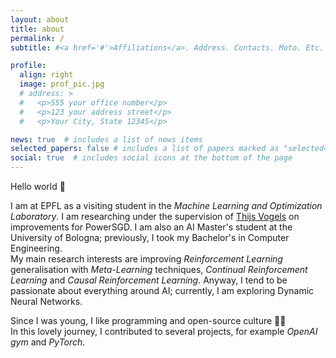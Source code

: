 ```yaml
---
layout: about
title: about
permalink: /
subtitle: #<a href='#'>Affiliations</a>. Address. Contacts. Moto. Etc.

profile:
  align: right
  image: prof_pic.jpg
  # address: >
  #   <p>555 your office number</p>
  #   <p>123 your address street</p>
  #   <p>Your City, State 12345</p>

news: true  # includes a list of news items
selected_papers: false # includes a list of papers marked as "selected={true}"
social: true  # includes social icons at the bottom of the page
---
```


Hello world 👋  

I am at EPFL as a visiting student in the *Machine Learning and Optimization Laboratory*. I am researching under the supervision of [Thijs Vogels](https://thijs.link/) on improvements for PowerSGD. I am also an AI Master's student at the University of Bologna; previously, I took my Bachelor's in Computer Engineering.  
My main research interests are improving *Reinforcement Learning* generalisation with *Meta-Learning* techniques, *Continual Reinforcement Learning* and *Causal Reinforcement Learning*. Anyway, I tend to be passionate about everything around AI; currently, I am exploring Dynamic Neural Networks. 

Since I was young, I like programming and open-source culture 👨‍💻  
In this lovely journey, I contributed to several projects, for example *OpenAI gym* and *PyTorch*.